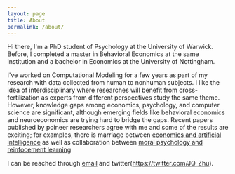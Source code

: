 ```yaml
---
layout: page
title: About
permalink: /about/
---
```



Hi there, I'm a PhD student of Psychology at the University of Warwick. 
Before, I completed a master in Behavioral Economics at the same institution and a bachelor in Economics at the University of Nottingham.


I've worked on Computational Modeling for a few years as part of my research with data collected from human to nonhuman subjects. 
I like the idea of interdisciplinary where researches will benefit from cross-fertilization as experts from different perspectives study the same theme.
However, knowledge gaps among economics, psychology, and computer science are significant, although emerging fields like behavioral economics and neuroeconomics are trying hard to bridge the gaps.
Recent papers published by poineer researchers agree with me and some of the results are exciting; for examples, there is marriage between [economics and artificial intelligence](https://www.seas.harvard.edu/news/2015/07/unintended-consequences-of-rationality) as well as collaboration between [moral psychology and reinfocement learning](http://www.ncbi.nlm.nih.gov/pubmed/23845564)

I can be reached through [email](mailto:camb.zhu@gmail.com) and twitter(https://twitter.com/JQ_Zhu).



